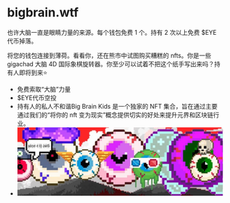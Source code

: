 # bigbrain.wtf

也许大脑一直是眼睛力量的来源。每个钱包免费 1 个。持有 2 次以上免费 $EYE 代币掉落。

将您的钱包连接到薄荷。看看你，还在熊市中试图购买糟糕的 nfts。你是一些 gigachad 大脑 4D 国际象棋旋转器。你至少可以试着不把这个纸手写出来吗？持有人即将到来⭐️

- 免费索取“大脑”力量
- $EYE代币空投
- 持有人的私人不和谐Big Brain Kids 是一个独家的 NFT 集合，旨在通过主要通过我们的“将你的 nft 变为现实”概念提供切实的好处来提升元界和区块链行业。
- ![NFT](1080x360.jpg)
